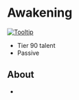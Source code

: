 # Awakening

[![Tooltip](https://user-images.githubusercontent.com/4565223/39920151-5e5bea6a-5516-11e8-8571-1f1a99ad47de.png)](https://beta.wowdb.com/spells/248033-awakening)

- Tier 90 talent
- Passive

## About

-
